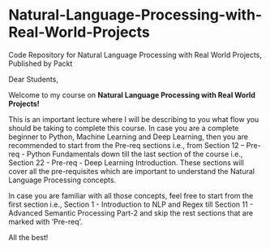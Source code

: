 # Natural-Language-Processing-with-Real-World-Projects
Code Repository for Natural Language Processing with Real World Projects, Published by Packt

Dear Students,

Welcome to my course on **Natural Language Processing with Real World Projects!**

This is an important lecture where I will be describing to you what flow you should be taking to complete this course.
In case you are a complete beginner to Python, Machine Learning and Deep Learning, then you are recommended to start from the Pre-req sections i.e., from Section 12 – Pre-req - Python Fundamentals down till the last section of the course i.e., Section 22 - Pre-req - Deep Learning Introduction. These sections will cover all the pre-requisites which are important to understand the Natural Language Processing concepts.

In case you are familiar with all those concepts, feel free to start from the first section i.e., Section 1 - Introduction to NLP and Regex till Section 11 - Advanced Semantic Processing Part-2 and skip the rest sections that are marked with ‘Pre-req’.

All the best! 
